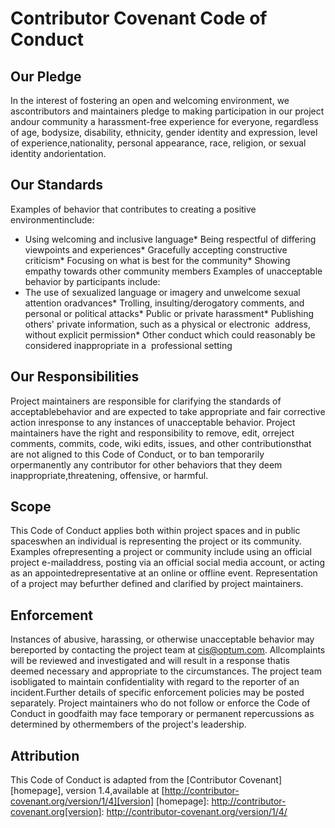# Contributor Covenant Code of Conduct
## Our Pledge
In the interest of fostering an open and welcoming environment, we ascontributors and maintainers pledge to making participation in our project andour community a harassment-free experience for everyone, regardless of age, bodysize, disability, ethnicity, gender identity and expression, level of experience,nationality, personal appearance, race, religion, or sexual identity andorientation.
## Our Standards
Examples of behavior that contributes to creating a positive environmentinclude:
* Using welcoming and inclusive language* Being respectful of differing viewpoints and experiences* Gracefully accepting constructive criticism* Focusing on what is best for the community* Showing empathy towards other community members
Examples of unacceptable behavior by participants include:
* The use of sexualized language or imagery and unwelcome sexual attention oradvances* Trolling, insulting/derogatory comments, and personal or political attacks* Public or private harassment* Publishing others' private information, such as a physical or electronic  address, without explicit permission* Other conduct which could reasonably be considered inappropriate in a  professional setting
## Our Responsibilities
Project maintainers are responsible for clarifying the standards of acceptablebehavior and are expected to take appropriate and fair corrective action inresponse to any instances of unacceptable behavior.
Project maintainers have the right and responsibility to remove, edit, orreject comments, commits, code, wiki edits, issues, and other contributionsthat are not aligned to this Code of Conduct, or to ban temporarily orpermanently any contributor for other behaviors that they deem inappropriate,threatening, offensive, or harmful.
## Scope
This Code of Conduct applies both within project spaces and in public spaceswhen an individual is representing the project or its community. Examples ofrepresenting a project or community include using an official project e-mailaddress, posting via an official social media account, or acting as an appointedrepresentative at an online or offline event. Representation of a project may befurther defined and clarified by project maintainers.
## Enforcement
Instances of abusive, harassing, or otherwise unacceptable behavior may bereported by contacting the project team at cis@optum.com. Allcomplaints will be reviewed and investigated and will result in a response thatis deemed necessary and appropriate to the circumstances. The project team isobligated to maintain confidentiality with regard to the reporter of an incident.Further details of specific enforcement policies may be posted separately.
Project maintainers who do not follow or enforce the Code of Conduct in goodfaith may face temporary or permanent repercussions as determined by othermembers of the project's leadership.
## Attribution
This Code of Conduct is adapted from the [Contributor Covenant][homepage], version 1.4,available at [http://contributor-covenant.org/version/1/4][version]
[homepage]: http://contributor-covenant.org[version]: http://contributor-covenant.org/version/1/4/
